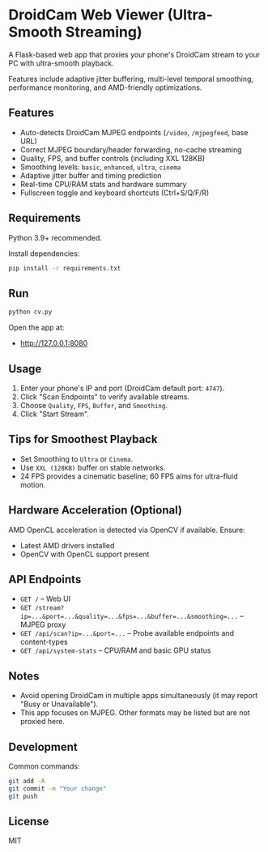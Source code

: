 # DroidCam Web Viewer (Ultra-Smooth Streaming)

A Flask-based web app that proxies your phone's DroidCam stream to your PC with ultra-smooth playback.

Features include adaptive jitter buffering, multi-level temporal smoothing, performance monitoring, and AMD-friendly optimizations.

## Features
- Auto-detects DroidCam MJPEG endpoints (`/video`, `/mjpegfeed`, base URL)
- Correct MJPEG boundary/header forwarding, no-cache streaming
- Quality, FPS, and buffer controls (including XXL 128KB)
- Smoothing levels: `basic`, `enhanced`, `ultra`, `cinema`
- Adaptive jitter buffer and timing prediction
- Real-time CPU/RAM stats and hardware summary
- Fullscreen toggle and keyboard shortcuts (Ctrl+S/Q/F/R)

## Requirements
Python 3.9+ recommended.

Install dependencies:
```bash
pip install -r requirements.txt
```

## Run
```bash
python cv.py
```
Open the app at:
- http://127.0.0.1:8080

## Usage
1. Enter your phone's IP and port (DroidCam default port: `4747`).
2. Click "Scan Endpoints" to verify available streams.
3. Choose `Quality`, `FPS`, `Buffer`, and `Smoothing`.
4. Click "Start Stream".

## Tips for Smoothest Playback
- Set Smoothing to `Ultra` or `Cinema`.
- Use `XXL (128KB)` buffer on stable networks.
- 24 FPS provides a cinematic baseline; 60 FPS aims for ultra-fluid motion.

## Hardware Acceleration (Optional)
AMD OpenCL acceleration is detected via OpenCV if available. Ensure:
- Latest AMD drivers installed
- OpenCV with OpenCL support present

## API Endpoints
- `GET /` – Web UI
- `GET /stream?ip=...&port=...&quality=...&fps=...&buffer=...&smoothing=...` – MJPEG proxy
- `GET /api/scan?ip=...&port=...` – Probe available endpoints and content-types
- `GET /api/system-stats` – CPU/RAM and basic GPU status

## Notes
- Avoid opening DroidCam in multiple apps simultaneously (it may report "Busy or Unavailable").
- This app focuses on MJPEG. Other formats may be listed but are not proxied here.

## Development
Common commands:
```bash
git add -A
git commit -m "Your change"
git push
```

## License
MIT
